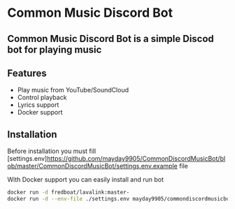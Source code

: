 ﻿# Common Music Discord Bot

## Common Music Discord Bot is a simple Discod bot for playing music

## Features
- Play music from YouTube/SoundCloud
- Control playback
- Lyrics support
- Docker support

## Installation

Before installation you must fill [settings.env]https://github.com/mayday9905/CommonDiscordMusicBot/blob/master/CommonDiscordMusicBot/settings.env.example file

With Docker support you can easily install and run bot

```sh
docker run -d fredboat/lavalink:master-
docker run -d --env-file ./settings.env mayday9905/commondiscordmusicbot:latest-
```

